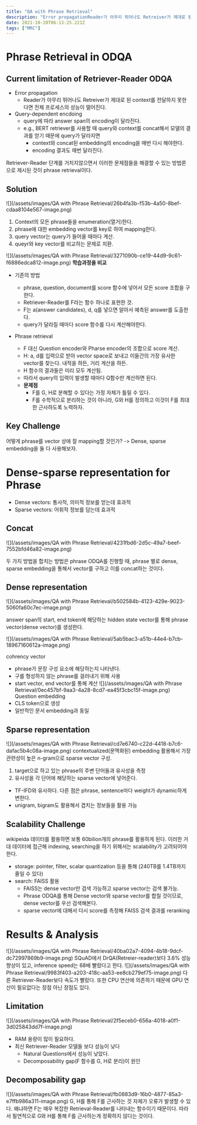 ```yaml
---
title: "QA with Phrase Retrieval"
description: "Error propagationReader가 아무리 뛰어나도 Retreiver가 제대로 된 context를 전달하지 못한다면 전체 프로세스의 성능이 떨어진다.Query-dependent encdoingquery에 따라 answer span의 encoding이 달라진다."
date: 2021-10-20T06:13:25.221Z
tags: ["MRC"]
---
```

# Phrase Retrieval in ODQA
## Current limitation of Retriever-Reader ODQA
- Error propagation
  - Reader가 아무리 뛰어나도 Retreiver가 제대로 된 context를 전달하지 못한다면 전체 프로세스의 성능이 떨어진다.
- Query-dependent encdoing
  - query에 따라 answer span의 encoding이 달라진다. 
  - e.g., BERT retriever를 사용할 때 query와 context를 concat해서 모델의 결과를 얻기 때문에 query가 달라지면 
    - context와 concat된 embedding의 encoding을 매번 다시 해야한다.
    - encoding 결과도 매번 달라진다.
    
Retriever-Reader 단계를 거치지않으면서 이러한 문제점들을 해결할 수 있는 방법론으로 제시된 것이 phrase retrieval이다.


## Solution
![](/assets/images/QA with Phrase Retrieval/26b4fa3b-f53b-4a50-8bef-cdaa8104e567-image.png)
1. Context의 모든 phrase들을 enumeration(열거)한다.
2. phrase에 대한 embedding vector를 key로 하여 mapping한다.
3. query vector는 query가 들어올 때마다 계산.
4. queyr와 key vector를 비교하는 문제로 치환.

![](/assets/images/QA with Phrase Retrieval/3271090b-ce19-44d9-9c61-f6886edca812-image.png)
**학습과정을 비교**
- 기존의 방법
  - phrase, question, document를 score 함수에 넣어서 모든 score 조합을 구한다. 
  - Retriever-Reader를 F라는 함수 하나로 표현한 것.
  - F는 a(answer candidates), d, q를 넣으면 알아서 예측된 answer를 도출한다.
  - query가 달라질 때마다 score 함수를 다시 계산해야한다.
  
- Phrase retrieval
  - F 대신 Question encoder와 Pharse encoder의 조합으로 score 계산.
  - H: a, d를 입력으로 받아 vector space로 보내고 이들간의 가장 유사한 vector를 찾는다. 내적을 하든, 거리 계산을 하든.
  - H 함수의 결과들은 미리 모두 계산됨. 
  - 따라서 query의 입력이 발생할 때마다 Q함수만 계산하면 된다.
  - **문제점**
    - F를 G, H로 분해할 수 있다는 가정 자체가 틀릴 수 있다.
    - F를 수학적으로 분리하는 것이 아니라, G와 H를 정의하고 이것이 F를 최대한 근사하도록 노력하자.
    
    
## Key Challenge
어떻게 phrase를 vector 상에 잘 mapping할 것인가?
-> Dense, sparse embedding을 둘 다 사용해보자.

# Dense-sparse representation for Phrase
- Dense vectors: 통사적, 의미적 정보를 얻는데 효과적
- Sparse vectors: 어휘적 정보를 담는데 효과적

## Concat
![](/assets/images/QA with Phrase Retrieval/4231fbd6-2d5c-49a7-beef-7552bfd46a82-image.png)

두 가지 방법을 합치는 방법은 phrase ODQA를 진행할 때, phrase 별로 dense, sparse embedding을 통해서 vector를 구하고 이를 concat하는 것이다.

## Dense representation
![](/assets/images/QA with Phrase Retrieval/b502584b-4123-429e-9023-5060fa60c7ec-image.png)

answer span의 start, end token에 해당하는 hidden state vector를 통해 phrase vector(dense vector)를 생성한다.

![](/assets/images/QA with Phrase Retrieval/5ab5bac3-a51b-44e4-b7cb-18967160612a-image.png)

cohrency vector
- phrase가 문장 구성 요소에 해당하는지 나타낸다.
- 구를 형성하지 않는 phrase를 걸러내기 위해 사용
- start vector, end vector를 통해 계산
![](/assets/images/QA with Phrase Retrieval/0ec457bf-9aa3-4a28-8cd7-ea45f3cbc15f-image.png)
Question embedding
- CLS token으로 생성
- 일반적인 문서 embedding과 동일


## Sparse representation
![](/assets/images/QA with Phrase Retrieval/cd7e6740-c22d-4418-b7c6-dafac5b4c08a-image.png)
contextualized(문맥화된) embedding 활용해서 가장 관련성이 높은 n-gram으로 sparse vector 구성.
1. target으로 하고 있는 phrase의 주변 단어들과 유사성을 측정
2. 유사성을 각 단어에 해당하는 sparse vector에 넣어준다.

- TF-IFD와 유사하다. 다른 점은 phrase, sentence마다 weight가 dynamic하게 변한다.
- unigram, bigram도 활용해서 겹치는 정보들을 활용 가능

## Scalability Challenge
wikipeida 데이터를 활용하면 보통 60bilion개의 phrase를 활용하게 된다. 이러한 거대 데이터에 접근해 indexing, searching을 하기 위해서는 scalability가 고려되어야 한다.

- storage: pointer, filter, scalar quantization 등을 통해 (240TB를 1.4TB까지 줄일 수 있다)
- search: FAISS 활용
  - FAISS는 dense vector만 검색 가능하고 sparse vector는 검색 불가능.
  - Phrase ODQA를 통해 Dense vector와 sparse vector를 합칠 것이므로, dense vector를 우선 검색해본다.
  - sparse vector에 대해서 다시 score를 측정해 FAISS 검색 결과를 reranking
  
 
# Results & Analysis
![](/assets/images/QA with Phrase Retrieval/40ba02a7-4094-4b18-9dcf-dc72997869b9-image.png)
SQuAD에서 DrQA(Retreier-reader)보다 3.6% 성능향상이 있고, inference speed는 68배 빨랐다고 한다. 
![](/assets/images/QA with Phrase Retrieval/9983f403-a203-418c-aa53-ee8cb279ef75-image.png)
다른 Retriever-Reader보다 속도가 빨랐다. 또한 CPU 연산에 의존하기 때문에 GPU 연산이 필요없다는 장점 아닌 장점도 있다.

## Limitation
![](/assets/images/QA with Phrase Retrieval/2f5eceb0-656a-4018-a0f1-3d025843dd7f-image.png)

- RAM 용량이 많이 필요하다.
- 최신 Retriever-Reader 모델들 보다 성능이 낮다
  - Natural Questions에서 성능이 낮았다.
  - Decomposability gap(F 함수를 G, H로 분리)이 원인
  
## Decomposability gap
![](/assets/images/QA with Phrase Retrieval/fb0883d9-16b0-4877-85a3-e7ffb986a311-image.png)
G, H를 통해 F를 근사하는 것 자체가 오류가 발생할 수 있다. 왜냐하면 F는 매우 복잡한 Retrieval-Reader를 나타내는 함수이기 때문이다. 따라서 필연적으로 G와 H를 통해 F를 근사하는게 정확하지 않다는 것이다.







